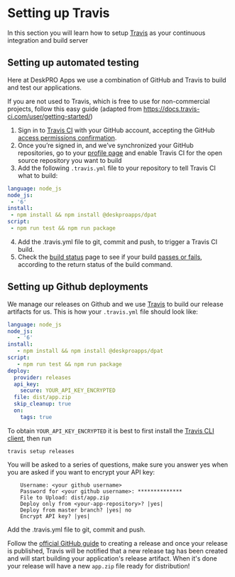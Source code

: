 Setting up Travis
=================
In this section you will learn how to setup [Travis](https://travis-ci.org/) as your continuous integration and build server

<!-- toc -->

## Setting up automated testing

Here at DeskPRO Apps we use a combination of GitHub and Travis to build and test our applications.

If you are not used to Travis, which is free to use for non-commercial projects, follow this easy guide (adapted from https://docs.travis-ci.com/user/getting-started/)
 
 1. Sign in to [Travis CI](https://travis-ci.org/auth) with your GitHub account, accepting the GitHub [access permissions confirmation](https://docs.travis-ci.com/user/github-oauth-scopes).
 2. Once you’re signed in, and we’ve synchronized your GitHub repositories, go to your [profile page](https://travis-ci.org/profile) and enable Travis CI for the open source repository you want to build
 3. Add the following `.travis.yml` file to your repository to tell Travis CI what to build:
 
 ```yaml
language: node_js
node_js:
  - '6'
install:
  - npm install && npm install @deskproapps/dpat
script:
  - npm run test && npm run package
 ```
 
 4. Add the .travis.yml file to git, commit and push, to trigger a Travis CI build.
 5. Check the [build status](https://travis-ci.org/) page to see if your build [passes or fails](https://docs.travis-ci.com/user/customizing-the-build/#Breaking-the-Build), according to the return status of the build command.
 
## Setting up Github deployments
 
We manage our releases on Github and we use [Travis](https://travis-ci.org/) to build our release artifacts for us. This is how your `.travis.yml` file should look like:

```yaml
language: node_js
node_js:
   - '6'
install:
   - npm install && npm install @deskproapps/dpat
script:
   - npm run test && npm run package
deploy:
  provider: releases
  api_key:
    secure: YOUR_API_KEY_ENCRYPTED
  file: dist/app.zip
  skip_cleanup: true
  on:
    tags: true

```

To obtain `YOUR_API_KEY_ENCRYPTED` it is best to first install the [Travis CLI client](https://github.com/travis-ci/travis.rb#installation), then run 
    
    travis setup releases
    
You will be asked to a series of questions, make sure you answer yes when you are asked if you want to encrypt your API key:
    
```
    Username: <your github username>
    Password for <your github username>: **************
    File to Upload: dist/app.zip
    Deploy only from <your-app-repository>? |yes| 
    Deploy from master branch? |yes| no
    Encrypt API key? |yes| 
```    

Add the .travis.yml file to git, commit and push. 

Follow the [official GitHub guide](https://help.github.com/articles/creating-releases/) to creating a release and once your release is published, Travis will be notified
that a new release tag has been created and will start building your application's release artifact. When it's done your release will have a new `app.zip` file ready for distribution!